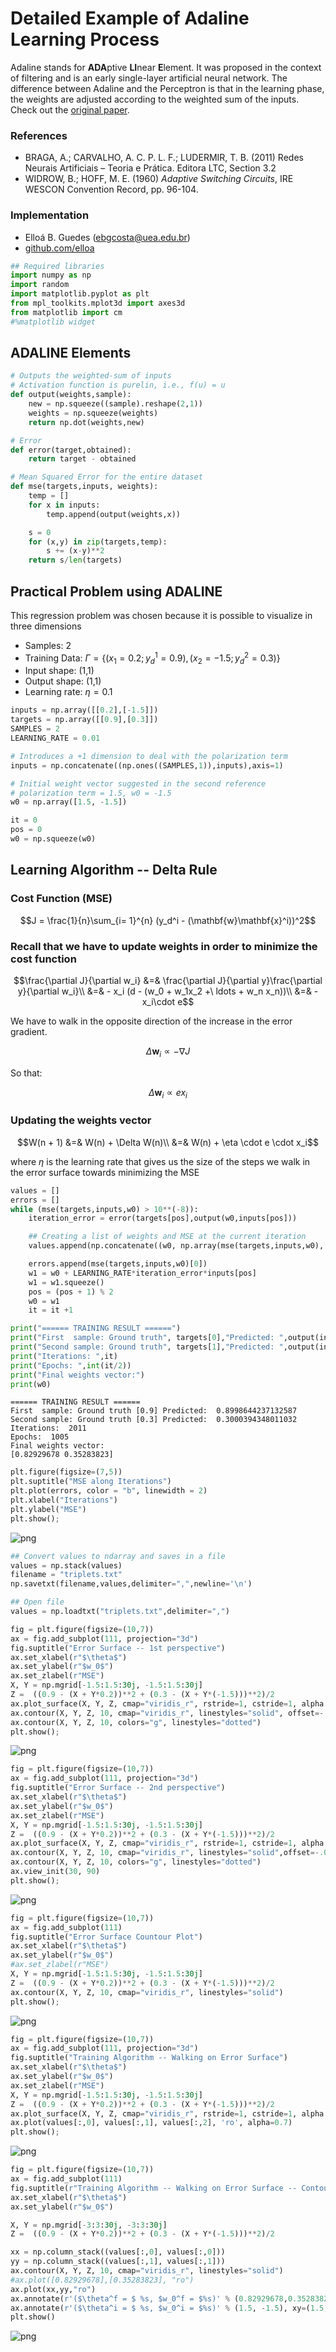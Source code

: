 # Detailed Example of Adaline Learning Process

Adaline stands for **ADA**ptive **LI**near **E**lement. It was proposed in the context of filtering and is an early single-layer artificial neural network. The difference between Adaline and the Perceptron is that in the learning phase, the weights are adjusted according to the weighted sum of the inputs. Check out the [original paper](https://www-isl.stanford.edu/~widrow/papers/c1960adaptiveswitching.pdf).


### References

- BRAGA, A.; CARVALHO, A. C. P. L. F.; LUDERMIR, T. B. (2011) Redes Neurais Artificiais – Teoria e Prática. Editora LTC, Section 3.2
- WIDROW, B.; HOFF, M. E. (1960) _Adaptive Switching Circuits_, IRE WESCON Convention Record, pp. 96-104.

### Implementation

- Elloá B. Guedes (ebgcosta@uea.edu.br)
- [github.com/elloa](github.com/elloa)



```python
## Required libraries
import numpy as np
import random
import matplotlib.pyplot as plt
from mpl_toolkits.mplot3d import axes3d
from matplotlib import cm
#%matplotlib widget
```

## ADALINE Elements


```python
# Outputs the weighted-sum of inputs
# Activation function is purelin, i.e., f(u) = u
def output(weights,sample):
    new = np.squeeze((sample).reshape(2,1))
    weights = np.squeeze(weights)
    return np.dot(weights,new)
```


```python
# Error
def error(target,obtained):
    return target - obtained
```


```python
# Mean Squared Error for the entire dataset
def mse(targets,inputs, weights):
    temp = []
    for x in inputs:
        temp.append(output(weights,x))

    s = 0
    for (x,y) in zip(targets,temp):
        s += (x-y)**2
    return s/len(targets)
```

## Practical Problem using ADALINE

This regression problem was chosen because it is possible to visualize in three dimensions

- Samples: 2
- Training Data: $`\Gamma = \{(x_1 = 0.2; y_d^1 = 0.9), (x_2 = -1.5; y_d^2 = 0.3)\}`$
- Input shape: (1,1)
- Output shape: (1,1)
- Learning rate: $`\eta = 0.1`$


```python
inputs = np.array([[0.2],[-1.5]])
targets = np.array([[0.9],[0.3]])
SAMPLES = 2
LEARNING_RATE = 0.01
```


```python
# Introduces a +1 dimension to deal with the polarization term
inputs = np.concatenate((np.ones((SAMPLES,1)),inputs),axis=1)

# Initial weight vector suggested in the second reference
# polarization term = 1.5, w0 = -1.5
w0 = np.array([1.5, -1.5])

it = 0
pos = 0
w0 = np.squeeze(w0)
```

## Learning Algorithm -- Delta Rule

### Cost Function (MSE)

```math
J = \frac{1}{n}\sum_{i= 1}^{n} (y_d^i - (\mathbf{w}\mathbf{x}^i))^2
```

### Recall that we have to update weights in order to minimize the cost function

```math
\frac{\partial J}{\partial w_i} &=& \frac{\partial J}{\partial y}\frac{\partial y}{\partial w_i}\\
&=& - x_i (d - (w_0 + w_1x_2 +\ ldots + w_n x_n))\\
&=& -x_i\cdot e
```

We have to walk in the opposite direction of the increase in the error gradient.

```math
\Delta \mathbf{w}_i \propto - \nabla J
```

So that:

```math
\Delta \mathbf{w}_i \propto e x_i
```

### Updating the weights vector

```math
W(n + 1) &=& W(n) + \Delta W(n)\\
         &=& W(n) + \eta \cdot e \cdot x_i
```
where $`\eta`$ is the learning rate that gives us the size of the steps we walk in the error surface towards minimizing the MSE






```python
values = []
errors = []
while (mse(targets,inputs,w0) > 10**(-8)):
    iteration_error = error(targets[pos],output(w0,inputs[pos]))

    ## Creating a list of weights and MSE at the current iteration    
    values.append(np.concatenate((w0, np.array(mse(targets,inputs,w0), dtype=np.float32))))

    errors.append(mse(targets,inputs,w0)[0])
    w1 = w0 + LEARNING_RATE*iteration_error*inputs[pos]    
    w1 = w1.squeeze()
    pos = (pos + 1) % 2
    w0 = w1
    it = it +1

print("====== TRAINING RESULT ======")
print("First  sample: Ground truth", targets[0],"Predicted: ",output(inputs,w0)[0])
print("Second sample: Ground truth", targets[1],"Predicted: ",output(inputs,w0)[1])
print("Iterations: ",it)
print("Epochs: ",int(it/2))
print("Final weights vector:")
print(w0)
```

    ====== TRAINING RESULT ======
    First  sample: Ground truth [0.9] Predicted:  0.8998644237132587
    Second sample: Ground truth [0.3] Predicted:  0.3000394348011032
    Iterations:  2011
    Epochs:  1005
    Final weights vector:
    [0.82929678 0.35283823]



```python
plt.figure(figsize=(7,5))
plt.suptitle("MSE along Iterations")
plt.plot(errors, color = "b", linewidth = 2)
plt.xlabel("Iterations")
plt.ylabel("MSE")
plt.show();
```


![png](Adaline-Learning-Process_files/Adaline-Learning-Process_11_0.png)



```python
## Convert values to ndarray and saves in a file
values = np.stack(values)
filename = "triplets.txt"
np.savetxt(filename,values,delimiter=",",newline='\n')
```


```python
## Open file
values = np.loadtxt("triplets.txt",delimiter=",")
```


```python
fig = plt.figure(figsize=(10,7))
ax = fig.add_subplot(111, projection="3d")
fig.suptitle("Error Surface -- 1st perspective")
ax.set_xlabel(r"$\theta$")
ax.set_ylabel(r"$w_0$")
ax.set_zlabel(r"MSE")
X, Y = np.mgrid[-1.5:1.5:30j, -1.5:1.5:30j]
Z =  ((0.9 - (X + Y*0.2))**2 + (0.3 - (X + Y*(-1.5)))**2)/2
ax.plot_surface(X, Y, Z, cmap="viridis_r", rstride=1, cstride=1, alpha = 0.8)
ax.contour(X, Y, Z, 10, cmap="viridis_r", linestyles="solid", offset=-.08)
ax.contour(X, Y, Z, 10, colors="g", linestyles="dotted")
plt.show();
```


![png](Adaline-Learning-Process_files/Adaline-Learning-Process_14_0.png)



```python
fig = plt.figure(figsize=(10,7))
ax = fig.add_subplot(111, projection="3d")
fig.suptitle("Error Surface -- 2nd perspective")
ax.set_xlabel(r"$\theta$")
ax.set_ylabel(r"$w_0$")
ax.set_zlabel(r"MSE")
X, Y = np.mgrid[-1.5:1.5:30j, -1.5:1.5:30j]
Z =  ((0.9 - (X + Y*0.2))**2 + (0.3 - (X + Y*(-1.5)))**2)/2
ax.plot_surface(X, Y, Z, cmap="viridis_r", rstride=1, cstride=1, alpha = 0.8)
ax.contour(X, Y, Z, 10, cmap="viridis_r", linestyles="solid",offset=-.08)
ax.contour(X, Y, Z, 10, colors="g", linestyles="dotted")
ax.view_init(30, 90)
plt.show();
```


![png](Adaline-Learning-Process_files/Adaline-Learning-Process_15_0.png)



```python
fig = plt.figure(figsize=(10,7))
ax = fig.add_subplot(111)
fig.suptitle("Error Surface Countour Plot")
ax.set_xlabel(r"$\theta$")
ax.set_ylabel(r"$w_0$")
#ax.set_zlabel(r"MSE")
X, Y = np.mgrid[-1.5:1.5:30j, -1.5:1.5:30j]
Z =  ((0.9 - (X + Y*0.2))**2 + (0.3 - (X + Y*(-1.5)))**2)/2
ax.contour(X, Y, Z, 10, cmap="viridis_r", linestyles="solid")
plt.show();
```


![png](Adaline-Learning-Process_files/Adaline-Learning-Process_16_0.png)



```python
fig = plt.figure(figsize=(10,7))
ax = fig.add_subplot(111, projection="3d")
fig.suptitle("Training Algorithm -- Walking on Error Surface")
ax.set_xlabel(r"$\theta$")
ax.set_ylabel(r"$w_0$")
ax.set_zlabel(r"MSE")
X, Y = np.mgrid[-1.5:1.5:30j, -1.5:1.5:30j]
Z =  ((0.9 - (X + Y*0.2))**2 + (0.3 - (X + Y*(-1.5)))**2)/2
ax.plot_surface(X, Y, Z, cmap="viridis_r", rstride=1, cstride=1, alpha = 0.5)
ax.plot(values[:,0], values[:,1], values[:,2], 'ro', alpha=0.7)
plt.show();

```


![png](Adaline-Learning-Process_files/Adaline-Learning-Process_17_0.png)



```python
fig = plt.figure(figsize=(10,7))
ax = fig.add_subplot(111)
fig.suptitle(r"Training Algorithm -- Walking on Error Surface -- Contour Plot View")
ax.set_xlabel(r"$\theta$")
ax.set_ylabel(r"$w_0$")

X, Y = np.mgrid[-3:3:30j, -3:3:30j]
Z =  ((0.9 - (X + Y*0.2))**2 + (0.3 - (X + Y*(-1.5)))**2)/2

xx = np.column_stack((values[:,0], values[:,0]))
yy = np.column_stack((values[:,1], values[:,1]))
ax.contour(X, Y, Z, 10, cmap="viridis_r", linestyles="solid")
#ax.plot([0.82929678],[0.35283823], "ro")
ax.plot(xx,yy,"ro")
ax.annotate(r'($\theta^f = $ %s, $w_0^f = $%s)' % (0.82929678,0.35283823), xy=(0.82929678,0.35283823), textcoords='data')
ax.annotate(r'($\theta^i = $ %s, $w_0^i = $%s)' % (1.5, -1.5), xy=(1.5, -1.5), textcoords='data')
plt.show()
```


![png](Adaline-Learning-Process_files/Adaline-Learning-Process_18_0.png)
